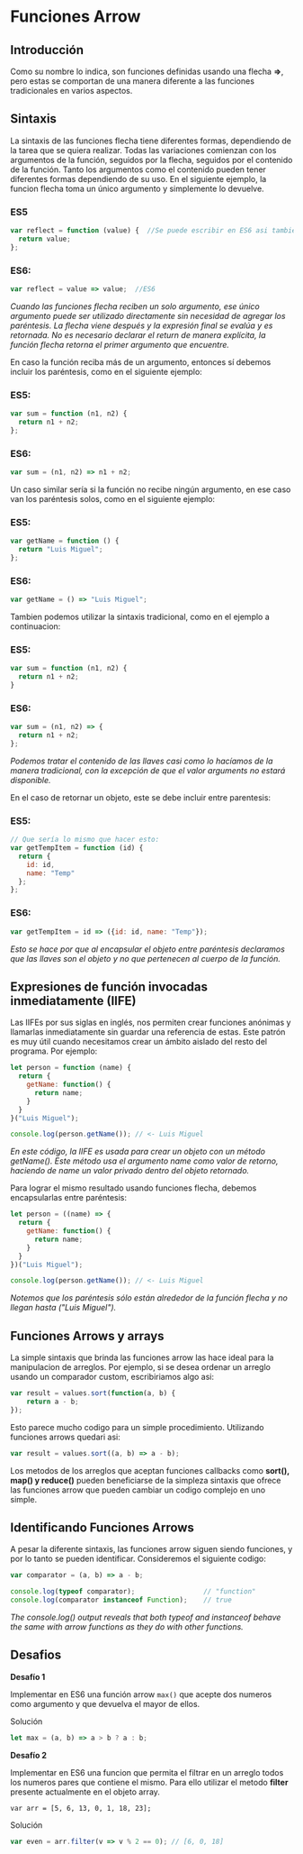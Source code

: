 # Funciones Arrow   

## Introducción   

Como su nombre lo indica, son funciones definidas usando una flecha **=>**, pero estas se comportan de una manera diferente a las funciones tradicionales en varios aspectos.   

## Sintaxis   

La sintaxis de las funciones flecha tiene diferentes formas, dependiendo de la tarea que se quiera realizar. Todas las variaciones comienzan con los argumentos de la función, seguidos por la flecha, seguidos por el contenido de la función. Tanto los argumentos como el contenido pueden tener diferentes formas dependiendo de su uso. En el siguiente ejemplo, la funcion flecha toma un único argumento y simplemente lo devuelve.   

### ES5   

```javascript 
var reflect = function (value) {  //Se puede escribir en ES6 asi tambien
  return value;
};
```   
    
### ES6:
   
```javascript
var reflect = value => value;  //ES6
```
   
*Cuando las funciones flecha reciben un solo argumento, ese único argumento puede ser utilizado directamente sin necesidad de agregar los paréntesis. La flecha viene después y la expresión final se evalúa y es retornada. No es necesario declarar el return de manera explícita, la función flecha retorna el primer argumento que encuentre.*  
   
En caso la función reciba más de un argumento, entonces sí debemos incluir los paréntesis, como en el siguiente ejemplo:
   
### ES5:

```javascript
var sum = function (n1, n2) {
  return n1 + n2;
};   
```   

### ES6:
   
```javascript
var sum = (n1, n2) => n1 + n2;
```   

Un caso similar sería si la función no recibe ningún argumento, en ese caso van los paréntesis solos, como en el siguiente ejemplo:   
    
   
### ES5:   

```javascript
var getName = function () {
  return "Luis Miguel";
};
```   

### ES6:
   
```javascript
var getName = () => "Luis Miguel";
```   

Tambien podemos utilizar la sintaxis tradicional, como en el ejemplo a continuacion:   
   
### ES5:   
   
```javascript
var sum = function (n1, n2) {
  return n1 + n2;
}
```   
   
### ES6:
   
```javascript
var sum = (n1, n2) => {
  return n1 + n2;
};
```   
   
*Podemos tratar el contenido de las llaves casi como lo hacíamos de la manera tradicional, con la excepción de que el valor arguments no estará disponible.*

En el caso de retornar un objeto, este se debe incluir entre parentesis:   
   
### ES5:
   
```javascript
// Que sería lo mismo que hacer esto:
var getTempItem = function (id) {
  return {
    id: id,
    name: "Temp"
  };
};
```   
   
### ES6:
   
```javascript
var getTempItem = id => ({id: id, name: "Temp"});
```   

*Esto se hace por que al encapsular el objeto entre paréntesis declaramos que las llaves son el objeto y no que pertenecen al cuerpo de la función.*   
   
## Expresiones de función invocadas inmediatamente (IIFE)   
   
Las IIFEs por sus siglas en inglés, nos permiten crear funciones anónimas y llamarlas inmediatamente sin guardar una referencia de estas. Este patrón es muy útil cuando necesitamos crear un ámbito aislado del resto del programa. Por ejemplo:  

```javascript
let person = function (name) {
  return {
    getName: function() {
      return name;
    }
  }
}("Luis Miguel");

console.log(person.getName()); // <- Luis Miguel   
```   

*En este código, la IIFE es usada para crear un objeto con un método getName(). Este método usa el argumento name como valor de retorno, haciendo de name un valor privado dentro del objeto retornado.*   

Para lograr el mismo resultado usando funciones flecha, debemos encapsularlas entre paréntesis:   
   
```javascript
let person = ((name) => {
  return {
    getName: function() {
      return name;
    }
  }
})("Luis Miguel");

console.log(person.getName()); // <- Luis Miguel
```    
   
*Notemos que los paréntesis sólo están alrededor de la función flecha y no llegan hasta ("Luis Miguel").*

## Funciones Arrows y arrays   
   
La simple sintaxis que brinda las funciones arrow las hace ideal para la manipulacion de arreglos. Por ejemplo, si se desea ordenar un arreglo usando un comparador custom, escribiriamos algo asi:   
   
```javascript
var result = values.sort(function(a, b) {
    return a - b;
});
```         
   
Esto parece mucho codigo para un simple procedimiento. Utilizando funciones arrows quedari asi:   
    
```javascript
var result = values.sort((a, b) => a - b);
```        
   
Los metodos de los arreglos que aceptan funciones callbacks como **sort(), map() y reduce()** pueden beneficiarse de la simpleza sintaxis que ofrece las funciones arrow que pueden cambiar un codigo complejo en uno simple.   
   
## Identificando Funciones Arrows   
   
A pesar la diferente sintaxis, las funciones arrow siguen siendo funciones, y por lo tanto se pueden identificar. Consideremos el siguiente codigo:   
   
```javascript
var comparator = (a, b) => a - b;

console.log(typeof comparator);                 // "function"
console.log(comparator instanceof Function);    // true
```   
   
*The console.log() output reveals that both typeof and instanceof behave the same with arrow functions as they do with other functions.*
   
## Desafios   

**Desafío 1**

Implementar en ES6 una función arrow `max()` que acepte dos numeros como argumento y que devuelva el mayor de ellos.

Solución   

```javascript
let max = (a, b) => a > b ? a : b;
```   

**Desafío 2**

Implementar en ES6 una funcion que permita el filtrar en un arreglo todos los numeros pares que contiene el mismo. Para ello utilizar el metodo **filter** presente actualmente en el objeto array.   
   
`var arr = [5, 6, 13, 0, 1, 18, 23];`   
   
Solución   

```javascript
var even = arr.filter(v => v % 2 == 0); // [6, 0, 18]
```   
